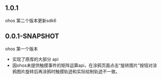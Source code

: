 ## 1.0.1
 ohos 第二个版本更新sdk6
## 0.0.1-SNAPSHOT
 ohos 第一个版本
* 实现了原库的大部分 api
* 因ohos未提供触摸事件的矩阵运算api，在涂鸦页面点击“旋转图片”按钮对涂鸦图片旋转后再涂鸦时触摸轨迹和实际绘制轨迹不一致。